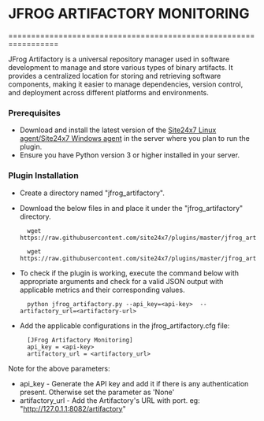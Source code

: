 # JFROG ARTIFACTORY MONITORING

=================================================================

JFrog Artifactory is a universal repository manager used in software development to manage and store various types of binary artifacts. It provides a centralized location for storing and retrieving software components, making it easier to manage dependencies, version control, and deployment across different platforms and environments.

### Prerequisites

- Download and install the latest version of the [Site24x7 Linux agent/Site24x7 Windows agent](https://www.site24x7.com/app/client#/admin/inventory/add-monitor) in the server where you plan to run the plugin.
- Ensure you have Python version 3 or higher installed in your server. 

### Plugin Installation 

- Create a directory named "jfrog_artifactory".
- Download the below files in and place it under the "jfrog_artifactory" directory.

		wget https://raw.githubusercontent.com/site24x7/plugins/master/jfrog_artifactory/jfrog_artifactory.py

		wget https://raw.githubusercontent.com/site24x7/plugins/master/jfrog_artifactory/jfrog_artifactory.cfg

- To check if the plugin is working, execute the command below with appropriate arguments and check for a valid JSON output with applicable metrics and their corresponding values.  

		python jfrog_artifactory.py --api_key=<api-key>  --artifactory_url=<artifactory-url>

- Add the applicable configurations in the jfrog_artifactory.cfg file:

		[JFrog Artifactory Monitoring]
		api_key = <api-key> 
		artifactory_url = <artifactory_url>
Note for the above parameters:

 - api_key - Generate the API key and add it if there is any authentication present. Otherwise set the parameter as 'None'
 - artifactory_url - Add the Artifactory's URL with port. 
eg: "http://127.0.1.1:8082/artifactory"
		
